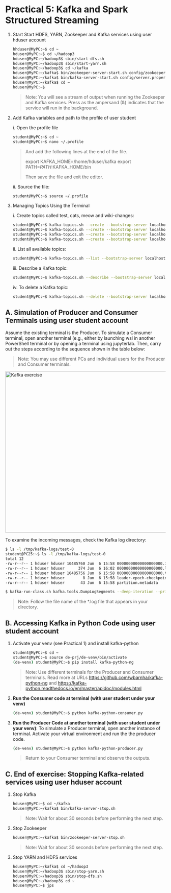 # Practical 5: Kafka and Spark Structured Streaming

1. Start Start HDFS, YARN, Zookeeper and Kafka services using user hduser account
   ~~~bash
   hhduser@MyPC:~$ cd ~
   hduser@MyPC:~$ cd ~/hadoop3 
   hduser@MyPC:~/hadoop3$ sbin/start-dfs.sh
   hduser@MyPC:~/hadoop3$ sbin/start-yarn.sh
   hduser@MyPC:~/hadoop3$ cd ~/kafka
   hduser@MyPC:~/kafka$ bin/zookeeper-server-start.sh config/zookeeper.properties &
   hduser@MyPC:~/kafka$ bin/kafka-server-start.sh config/server.properties &
   hduser@MyPC:~/kafka$ cd ~
   hduser@MyPC:~$ 
   ~~~
   > Note: You will see a stream of output when running the Zookeeper and Kafka services. Press <enter> as the ampersand (&) indicates that the service will run in the background.

2. Add Kafka variables and path to the profile of user student

   i. Open the profile file
      ~~~bash
      student@MyPC:~$ cd ~
      student@MyPC:~$ nano ~/.profile
      ~~~
      > And add the following lines at the end of the file.
      > 
      > export KAFKA_HOME=/home/hduser/kafka
      > export PATH=$PATH:$KAFKA_HOME/bin
      > 
      > Then save the file and exit the editor.

    ii. Source the file:
      ~~~bash
      student@MyPC:~$ source ~/.profile
      ~~~
      
3. Managing Topics Using the Terminal

   i. Create topics called test, cats, meow and wiki-changes:
      ~~~bash
      student@MyPC:~$ kafka-topics.sh --create --bootstrap-server localhost:9092 --replication-factor 1 --partitions 1 --topic test
      student@MyPC:~$ kafka-topics.sh --create --bootstrap-server localhost:9092 --replication-factor 1 --partitions 1 --topic cats
      student@MyPC:~$ kafka-topics.sh --create --bootstrap-server localhost:9092 --replication-factor 1 --partitions 1 --topic meow
      student@MyPC:~$ kafka-topics.sh --create --bootstrap-server localhost:9092 --replication-factor 1 --partitions 1 --topic wiki-changes
      ~~~
      
   ii. List all available topics:
      ~~~bash
      student@MyPC:~$ kafka-topics.sh --list --bootstrap-server localhost:9092
      ~~~
      
   iii. Describe a Kafka topic:
      ~~~bash
      student@MyPC:~$ kafka-topics.sh --describe --bootstrap-server localhost:9092 --topic test
      ~~~
      
   iv. To delete a Kafka topic:
      ~~~bash
      student@MyPC:~$ kafka-topics.sh --delete --bootstrap-server localhost:9092 --topic test
      ~~~



## A. Simulation of Producer and Consumer Terminals using user student account
Assume the existing terminal is the Producer. To simulate a Consumer terminal, open another terminal (e.g., either by launching wsl in another PowerShell terminal or by opening a terminal using jupyterlab. Then, carry out the steps according to the sequence shown in the table below:
> Note: You may use different PCs and individual users for the Producer and Consumer terminals.

<img width="1200" height="505" alt="Kafka exercise" src="https://github.com/user-attachments/assets/5f389d2d-df30-41f8-a8e6-4f6ee68a3aea" />


To examine the incoming messages, check the Kafka log directory:
~~~bash
$ ls -l /tmp/kafka-logs/test-0
student@PC25:~$ ls -l /tmp/kafka-logs/test-0
total 12
-rw-r--r-- 1 hduser hduser 10485760 Jun  6 15:58 00000000000000000000.index
-rw-r--r-- 1 hduser hduser      374 Jun  6 16:02 00000000000000000000.log
-rw-r--r-- 1 hduser hduser 10485756 Jun  6 15:58 00000000000000000000.timeindex
-rw-r--r-- 1 hduser hduser        8 Jun  6 15:58 leader-epoch-checkpoint
-rw-r--r-- 1 hduser hduser       43 Jun  6 15:58 partition.metadata

$ kafka-run-class.sh kafka.tools.DumpLogSegments --deep-iteration --print-data-log --files /tmp/kafka-logs/test-0/00000000000000000000.log
~~~
> Note: Follow the file name of the *.log file that appears in your directory.



## B. Accessing Kafka in Python Code using user student account

1. Activate your venv (see Practical 1) and install kafka-python
   ~~~bash
   student@MyPC:~$ cd ~
   student@MyPC:~$ source de-prj/de-venv/bin/activate
   (de-venv) student@MyPC:~$ pip install kafka-python-ng
   ~~~
   > Note: Use different terminals for the Producer and Consumer terminals.
   > Read more at URLs https://github.com/wbarnha/kafka-python-ng and https://kafka-python.readthedocs.io/en/master/apidoc/modules.html

2. **Run the Consumer code at terminal (with user student under your venv)**
   ~~~bash
   (de-venv) student@MyPC:~$ python kafka-python-consumer.py
   ~~~
   
3. **Run the Producer Code at another terminal (with user student under your venv)**: To simulate a Producer terminal, open another instance of terminal. Activate your virtual environment and run the the producer code.
   ~~~bash
   (de-venv) student@MyPC:~$ python kafka-python-producer.py
   ~~~
   > Return to your Consumer terminal and observe the outputs.


## C. End of exercise: Stopping Kafka-related services using user hduser account

1. Stop Kafka
   ~~~bash
   hduser@MyPC:~$ cd ~/kafka
   hduser@MyPC:~/kafka$ bin/kafka-server-stop.sh
   ~~~
   > Note: Wait for about 30 seconds before performing the next step.

2. Stop Zookeeper
   ~~~bash
   hduser@MyPC:~/kafka$ bin/zookeeper-server-stop.sh
   ~~~
   > Note: Wait for about 30 seconds before performing the next step.

3. Stop YARN and HDFS services
   ~~~bash
   hduser@MyPC:~/kafka$ cd ~/hadoop3
   hduser@MyPC:~/hadoop3$ sbin/stop-yarn.sh
   hduser@MyPC:~/hadoop3$ sbin/stop-dfs.sh
   hduser@MyPC:~/hadoop3$ cd ~
   hduser@MyPC:~$ jps
   ~~~
